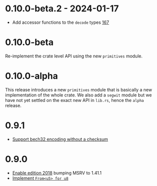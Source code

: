 # 0.10.0-beta.2 - 2024-01-17

- Add accessor functions to the `decode` types [167](https://github.com/rust-bitcoin/rust-bech32/pull/167)

# 0.10.0-beta

Re-implement the crate level API using the new `primitives` module.

# 0.10.0-alpha

This release introduces a new `primitives` module that is basically a new implementation of the
whole crate. We also add a `segwit` module but we have not yet settled on the exact new API in
`lib.rs`, hence the `alpha` release.

# 0.9.1

<!-- Woops, added to the API in a point release -->
- [Support bech32 encoding without a checksum](https://github.com/rust-bitcoin/rust-bech32/pull/66)

# 0.9.0

- [Enable edition 2018](https://github.com/rust-bitcoin/rust-bech32/pull/57) bumping MSRV to 1.41.1
- [Implement `From<u5> for u8`](https://github.com/rust-bitcoin/rust-bech32/pull/58)
